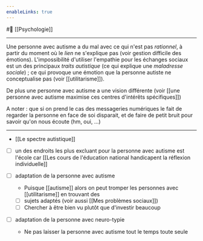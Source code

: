 ```yaml
---
enableLinks: true
---
```

#🌱 [[Psychologie]]

---
Une personne avec autisme a du mal avec ce qui n'est pas *rationnel*, à partir du moment où le *lien* ne s'explique pas (voir gestion difficile des émotions).
L'impossibilité d'utiliser l'empathie pour les échanges sociaux est un des principaux *traits autistique* (ce qui explique une *maladresse sociale*) ; ce qui provoque une émotion que la personne autiste ne conceptualise pas (voir [[utilitarisme]]).

De plus une personne avec autisme a une vision différente (voir [[une personne avec autisme maximise ces centres d'intérêts spécifiques]])

A noter : que si on prend le cas des messageries numériques le fait de regarder la personne en face de soi disparait, et de faire de petit bruit pour savoir qu'on nous écoute (hm, oui, ...)

---
- [[Le spectre autistique]]

- [ ] un des endroits les plus excluant pour la personne avec autisme est l'école car [[Les cours de l'éducation national handicapent la réflexion individuelle]]

- [ ] adaptation de la personne avec autisme
	- Puisque [[autisme]] alors on peut tromper les personnes avec [[utilitarisme]] en trouvant des 
	- [ ] sujets adaptés (voir aussi [[Mes problèmes sociaux]])
	- [ ] Chercher à être bien vu plutôt que d'investir beaucoup

- [ ] adaptation de la personne avec neuro-typie
	- Ne pas laisser la personne avec autisme tout le temps toute seule
